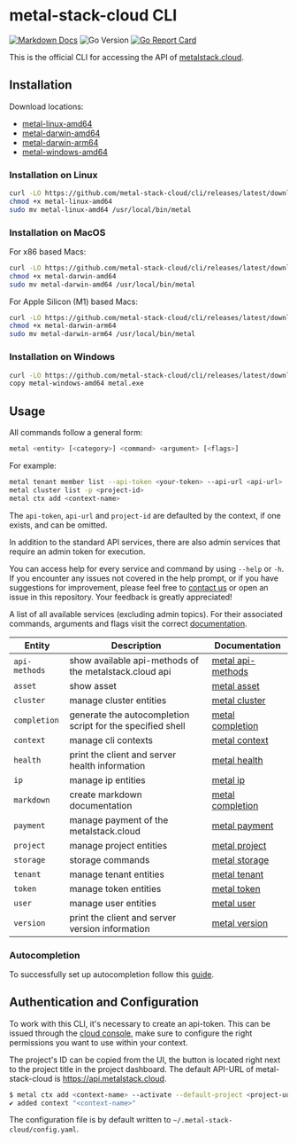 # metal-stack-cloud CLI

[![Markdown Docs](https://img.shields.io/badge/markdown-docs-blue?link=https%3A%2F%2Fgithub.com%2Fmetal-stack-cloud%2Fcli%2Fdocs)](./docs/metal.md)
![Go Version](https://img.shields.io/github/go-mod/go-version/metal-stack-cloud/cli)
[![Go Report Card](https://goreportcard.com/badge/github.com/metal-stack-cloud/cli)](https://goreportcard.com/report/github.com/metal-stack-cloud/cli)

This is the official CLI for accessing the API of [metalstack.cloud](https://metalstack.cloud).

## Installation

Download locations:

- [metal-linux-amd64](https://github.com/metal-stack-cloud/cli/releases/latest/download/metal-linux-amd64)
- [metal-darwin-amd64](https://github.com/metal-stack-cloud/cli/releases/latest/download/metal-darwin-amd64)
- [metal-darwin-arm64](https://github.com/metal-stack-cloud/cli/releases/latest/download/metal-darwin-arm64)
- [metal-windows-amd64](https://github.com/metal-stack-cloud/cli/releases/latest/download/metal-windows-amd64)

### Installation on Linux

```bash
curl -LO https://github.com/metal-stack-cloud/cli/releases/latest/download/metal-linux-amd64
chmod +x metal-linux-amd64
sudo mv metal-linux-amd64 /usr/local/bin/metal
```

### Installation on MacOS

For x86 based Macs:

```bash
curl -LO https://github.com/metal-stack-cloud/cli/releases/latest/download/metal-darwin-amd64
chmod +x metal-darwin-amd64
sudo mv metal-darwin-amd64 /usr/local/bin/metal
```

For Apple Silicon (M1) based Macs:

```bash
curl -LO https://github.com/metal-stack-cloud/cli/releases/latest/download/metal-darwin-arm64
chmod +x metal-darwin-arm64
sudo mv metal-darwin-arm64 /usr/local/bin/metal
```

### Installation on Windows

```bash
curl -LO https://github.com/metal-stack-cloud/cli/releases/latest/download/metal-windows-amd64
copy metal-windows-amd64 metal.exe
```

## Usage

All commands follow a general form:

```bash
metal <entity> [<category>] <command> <argument> [<flags>]
```

For example:

```bash
metal tenant member list --api-token <your-token> --api-url <api-url>
metal cluster list -p <project-id>
metal ctx add <context-name>
```

The `api-token`, `api-url` and `project-id` are defaulted by the context, if one exists, and can be omitted.

In addition to the standard API services, there are also admin services that require an admin token for execution.

You can access help for every service and command by using `--help` or `-h`. If you encounter any issues not covered in the help prompt, or if you have suggestions for improvement, please feel free to [contact us](mailto:support@metalstack.cloud) or open an issue in this repository. Your feedback is greatly appreciated!

A list of all available services (excluding admin topics). For their associated commands, arguments and flags visit the correct [documentation](./docs/metal.md).

| Entity        | Description                                                | Documentation                                    |
| ------------- | ---------------------------------------------------------- | ------------------------------------------------ |
| `api-methods` | show available api-methods of the metalstack.cloud api     | [metal api-methods](./docs/metal_api-methods.md) |
| `asset`       | show asset                                                 | [metal asset](./docs/metal_asset.md)             |
| `cluster`     | manage cluster entities                                    | [metal cluster](./docs/metal_cluster.md)         |
| `completion`  | generate the autocompletion script for the specified shell | [metal completion](./docs/metal_completion.md)   |
| `context`     | manage cli contexts                                        | [metal context](./docs/metal_context.md)         |
| `health`      | print the client and server health information             | [metal health](./docs/metal_health.md)           |
| `ip`          | manage ip entities                                         | [metal ip](./docs/metal_ip.md)                   |
| `markdown`    | create markdown documentation                              | [metal completion](./docs/metal_completion.md)   |
| `payment`     | manage payment of the metalstack.cloud                     | [metal payment](./docs/metal_payment.md)         |
| `project`     | manage project entities                                    | [metal project](./docs/metal_project.md)         |
| `storage`     | storage commands                                           | [metal storage](./docs/metal_storage.md)         |
| `tenant`      | manage tenant entities                                     | [metal tenant](./docs/metal_tenant.md)           |
| `token`       | manage token entities                                      | [metal token](./docs/metal_token.md)             |
| `user`        | manage user entities                                       | [metal user](./docs/metal_user.md)               |
| `version`     | print the client and server version information            | [metal version](./docs/metal_version.md)         |

### Autocompletion

To successfully set up autocompletion follow this [guide](./docs/metal_completion.md).

## Authentication and Configuration

To work with this CLI, it's necessary to create an api-token. This can be issued through the [cloud console](https://console.metalstack.cloud/token), make sure to configure the right permissions you want to use within your context.

The project's ID can be copied from the UI, the button is located right next to the project title in the project dashboard. The default API-URL of metal-stack-cloud is https://api.metalstack.cloud.

```bash
$ metal ctx add <context-name> --activate --default-project <project-uuid> --api-token <your-token>
✔ added context "<context-name>"
```

The configuration file is by default written to `~/.metal-stack-cloud/config.yaml`.
